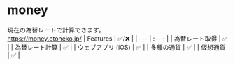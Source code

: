 # money
現在の為替レートで計算できます。<br>
https://money.otoneko.jp/
| Features | ✅/❌ |
| --- | :---: |
| 為替レート取得 | ✅ |
| 為替レート計算 | ✅ |
| ウェブアプリ (iOS) | ✅ |
| 多種の通貨 | ✅ |
| 仮想通貨 | ✅ |
